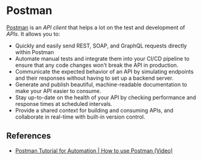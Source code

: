 # Postman 

[Postman](https://www.postman.com/) is an *API client* that helps a lot on the test and development of *APIs*. It allows you to:

- Quickly and easily send REST, SOAP, and GraphQL requests directly within Postman
- Automate manual tests and integrate them into your CI/CD pipeline to ensure that any code changes won't break the API in production. 
- Communicate the expected behavior of an API by simulating endpoints and their responses without having to set up a backend server. 
- Generate and publish beautiful, machine-readable documentation to make your API easier to consume. 
- Stay up-to-date on the health of your API by checking performance and response times at scheduled intervals.
- Provide a shared context for building and consuming APIs, and collaborate in real-time with built-in version control.

## References 

- [Postman Tutorial for Automation | How to use Postman (Video)](https://www.youtube.com/watch?v=0cRGh-AxE2s&feature=emb_logo)


